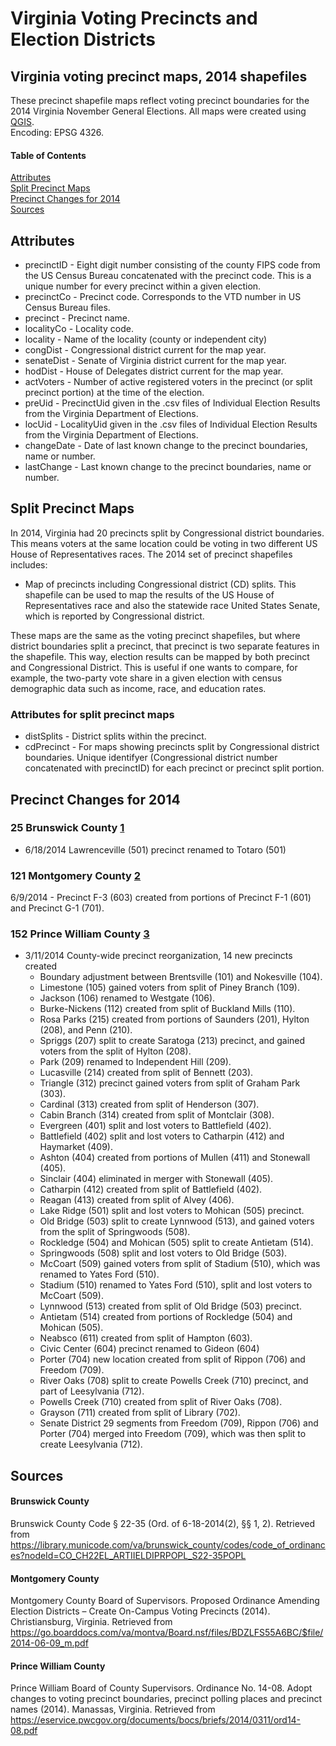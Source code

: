 # Virginia Voting Precincts and Election Districts
## Virginia voting precinct maps, 2014 shapefiles
These precinct shapefile maps reflect voting precinct boundaries for the 2014 Virginia November General Elections.
All maps were created using [QGIS](https://www.qgis.org/en/site/).  
Encoding: EPSG 4326. 
#### Table of Contents
[Attributes](#attributes)  
[Split Precinct Maps](#split-precinct-maps)  
[Precinct Changes for 2014](#precinct-changes-for-2014)  
[Sources](#sources)
<a name="attributes"/>
## Attributes
* precinctID - Eight digit number consisting of the county FIPS code from the US Census Bureau concatenated with the precinct code. This is a unique number for every precinct within a given election.
* precinctCo - Precinct code. Corresponds to the VTD number in US Census Bureau files.
* precinct - Precinct name.
* localityCo - Locality code.
* locality - Name of the locality (county or independent city)
* congDist - Congressional district current for the map year.
* senateDist - Senate of Virginia district current for the map year.
* hodDist - House of Delegates district current for the map year.
* actVoters - Number of active registered voters in the precinct (or split precinct portion) at the time of the election.
* preUid - PrecinctUid given in the .csv files of Individual Election Results from the Virginia Department of Elections.
* locUid - LocalityUid given in the .csv files of Individual Election Results from the Virginia Department of Elections.
* changeDate - Date of last known change to the precinct boundaries, name or number.
* lastChange - Last known change to the precinct boundaries, name or number.  
## Split Precinct Maps
In 2014, Virginia had 20 precincts split by Congressional district boundaries. This means voters at the same location could be voting in two different US House of Representatives races.
The 2014 set of precinct shapefiles includes:
- Map of precincts including Congressional district (CD) splits. This shapefile can be used to map the results of the US House of Representatives race and also the statewide race United States Senate, which is reported by Congressional district.

These maps are the same as the voting precinct shapefiles, but where district boundaries split a precinct, that precinct is two separate features in the shapefile. This way, election results can be mapped by both precinct and Congressional District. This is useful if one wants to compare, for example, the two-party vote share in a given  election with census demographic data such as income, race, and education rates.  
### Attributes for split precinct maps
* distSplits - District splits within the precinct.
* cdPrecinct - For maps showing precincts split by Congressional district boundaries. Unique identifyer (Congressional district number concatenated with precinctID) for each precinct or precinct split portion.
## Precinct Changes for 2014
### 25 Brunswick County [1](#brunswick-county) 
- 6/18/2014 Lawrenceville (501) precinct renamed to Totaro (501)
### 121 Montgomery County [2](#montgomery-county)
6/9/2014 - Precinct F-3 (603) created from portions of Precinct F-1 (601) and Precinct G-1 (701).  
### 152 Prince William County [3](#prince-william-county)
- 3/11/2014 County-wide precinct reorganization, 14 new precincts created
	- Boundary adjustment between Brentsville (101) and Nokesville (104).  
	- Limestone (105) gained voters from split of Piney Branch (109).  
	- Jackson (106) renamed to Westgate (106).  
	- Burke-Nickens (112) created from split of Buckland Mills (110).  
	- Rosa Parks (215) created from portions of Saunders (201), Hylton (208), and Penn (210).  
	- Spriggs (207) split to create Saratoga (213) precinct, and gained voters from the split of Hylton (208).  
	- Park (209) renamed to Independent Hill (209).  
	- Lucasville (214) created from split of Bennett (203).  
	- Triangle (312) precinct gained voters from split of Graham Park (303).  
	- Cardinal (313) created from split of Henderson (307).  
	- Cabin Branch (314) created from split of Montclair (308).  
	- Evergreen (401) split and lost voters to Battlefield (402).  
	- Battlefield (402) split and lost voters to Catharpin (412) and Haymarket (409).  
	- Ashton (404) created from portions of Mullen (411) and Stonewall (405).  
	- Sinclair (404) eliminated in merger with Stonewall (405).  
	- Catharpin (412) created from split of Battlefield (402).  
	- Reagan (413) created from split of Alvey (406).  
	- Lake Ridge (501) split and lost voters to Mohican (505) precinct.  
	- Old Bridge (503) split to create Lynnwood (513), and gained voters from the split of Springwoods (508).  
	- Rockledge (504) and Mohican (505) split to create Antietam (514).  
	- Springwoods (508) split and lost voters to Old Bridge (503).  
	- McCoart (509) gained voters from split of Stadium (510), which was renamed to Yates Ford (510).  
	- Stadium (510) renamed to Yates Ford (510), split and lost voters to McCoart (509).  
	- Lynnwood (513) created from split of Old Bridge (503) precinct.  
	- Antietam (514) created from portions of Rockledge (504) and Mohican (505).  
	- Neabsco (611) created from split of Hampton (603).
	- Civic Center (604) precinct renamed to Gideon (604)
	- Porter (704) new location created from split of Rippon (706) and Freedom (709).  
	- River Oaks (708) split to create Powells Creek (710) precinct, and part of Leesylvania (712).  
	- Powells Creek (710) created from split of River Oaks (708).  
	- Grayson (711) created from split of Library (702).  
	- Senate District 29 segments from Freedom (709), Rippon (706) and Porter (704) merged into Freedom (709), which was then split to create Leesylvania (712).  
## Sources
#### Brunswick County
Brunswick County Code § 22-35 (Ord. of 6-18-2014(2), §§ 1, 2). Retrieved from https://library.municode.com/va/brunswick_county/codes/code_of_ordinances?nodeId=CO_CH22EL_ARTIIELDIPRPOPL_S22-35POPL
#### Montgomery County
Montgomery County Board of Supervisors. Proposed Ordinance Amending Election Districts – Create On-Campus Voting Precincts (2014). Christiansburg, Virginia. Retrieved from https://go.boarddocs.com/va/montva/Board.nsf/files/BDZLFS55A6BC/$file/2014-06-09_m.pdf
#### Prince William County
Prince William Board of County Supervisors. Ordinance No. 14-08. Adopt changes to voting precinct boundaries, precinct polling places and precinct names (2014). Manassas, Virginia. Retrieved from https://eservice.pwcgov.org/documents/bocs/briefs/2014/0311/ord14-08.pdf
